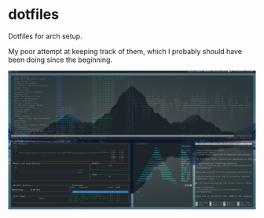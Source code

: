 # dotfiles
Dotfiles for arch setup. 

My poor attempt at keeping track of them, which I probably should have been doing since the beginning. 

![Alt text](screenshots/20170928_132158.png?raw=true "Optional Title")
